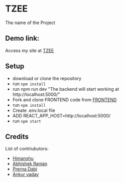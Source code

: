 # TZEE
The name of the Project

## Demo link:
Access my site at [TZEE](https://tzee.netlify.app/)









## Setup
- download or clone the repository
- run `npm install`
- run npm run dev "The backend will start working at http://localhost:5000/"
- Fork and clone FRONTEND code from [FRONTEND](https://github.com/007xylogramori/Tech-Zee-frontend)
- run `npm install`
- Create .env.local file
- ADD REACT_APP_HOST=http://localhost:5000/
- run `npm start`

## Credits
List of contriubutors:
- [Himanshu](https://github.com/007xylogramori)
- [Abhishek Ranjan](https://github.com/Abhishek3223)
- [Prerna Dabi](https://github.com/prernadabi23)
- [Ankur yadav](https://github.com/ankur020)



